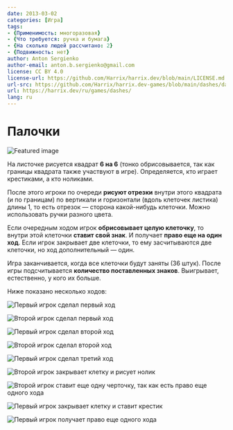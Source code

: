 ```yaml
---
date: 2013-03-02
categories: [Игра]
tags:
- {Применимость: многоразовая}
- {Что требуется: ручка и бумага}
- {На сколько людей рассчитано: 2}
- {Подвижность: нет}
author: Anton Sergienko
author-email: anton.b.sergienko@gmail.com
license: CC BY 4.0
license-url: https://github.com/Harrix/harrix.dev/blob/main/LICENSE.md
url-src: https://github.com/Harrix/harrix.dev-games/blob/main/dashes/dashes.md
url: https://harrix.dev/ru/games/dashes/
lang: ru
---
```


# Палочки

![Featured image](featured-image.svg)

На листочке рисуется квадрат **6 на 6** (тонко обрисовывается, так как границы квадрата также участвуют в игре). Определяется, кто играет крестиками, а кто ноликами.

После этого игроки по очереди **рисуют отрезки** внутри этого квадрата (и по границам) по вертикали и горизонтали (вдоль клеточек листика) длины 1, то есть отрезок — сторона какой-нибудь клеточки. Можно использовать ручки разного цвета.

Если очередным ходом игрок **обрисовывает целую клеточку**, то внутри этой клеточки **ставит свой знак**. И получает **право еще на один ход**. Если игрок закрывает две клеточки, то ему засчитываются две клеточки, но ход дополнительный — один.

Игра заканчивается, когда все клеточки будут заняты (36 штук). После игры подсчитывается **количество поставленных знаков**. Выигрывает, естественно, у кого их больше.

Ниже показано несколько ходов:

![Первый игрок сделал первый ход](img/step_01.svg)

![Второй игрок сделал первый ход](img/step_02.svg)

![Первый игрок сделал второй ход](img/step_03.svg)

![Второй игрок сделал второй ход](img/step_04.svg)

![Первый игрок сделал третий ход](img/step_05.svg)

![Второй игрок закрывает клетку и рисует нолик](img/step_06.svg)

![Второй игрок ставит еще одну черточку, так как есть право еще одного хода](img/step_07.svg)

![Первый игрок закрывает клетку и ставит крестик](img/step_08.svg)

![Первый игрок получает право еще одного хода](img/step_09.svg)
